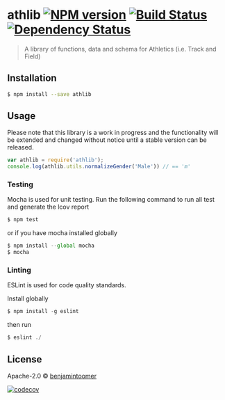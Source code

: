 # athlib [![NPM version][npm-image]][npm-url] [![Build Status][travis-image]][travis-url] [![Dependency Status][daviddm-image]][daviddm-url]
> A library of functions, data and schema for Athletics (i.e. Track and Field)

## Installation

```sh
$ npm install --save athlib
```

## Usage

Please note that this library is a work in progress and the functionality will be extended and changed without notice until a stable version can be released.


```js
var athlib = require('athlib');
console.log(athlib.utils.normalizeGender('Male')) // == 'm'
```


### Testing

Mocha is used for unit testing. Run the following command to run all test and generate the lcov report
```js
$ npm test
```
or if you have mocha installed globally
```js
$ npm install --global mocha
$ mocha
```
### Linting

ESLint is used for code quality standards.

Install globally
```js
$ npm install -g eslint
```
then run
```js
$ eslint ./
```
## License

Apache-2.0 © [benjamintoomer](https://github.com/mullet1989)


[npm-image]: https://badge.fury.io/js/athlib.svg
[npm-url]: https://npmjs.org/package/athlib
[travis-image]: https://travis-ci.org/mullet1989/athlibjs.svg?branch=master
[travis-url]: https://travis-ci.org/mullet1989/athlibjs
[daviddm-image]: https://david-dm.org/mullet1989/athlibjs.svg?theme=shields.io
[daviddm-url]: https://david-dm.org/mullet1989/athlibjs
[![codecov](https://codecov.io/gh/mullet1989/athlibjs/branch/master/graph/badge.svg)](https://codecov.io/gh/mullet1989/athlibjs)
